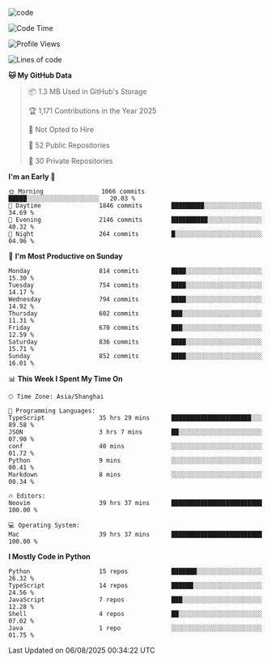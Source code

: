 
<!--
**liuyaanng/liuyaanng** is a ✨ _special_ ✨ repository because its `README.md` (this file) appears on your GitHub profile.

Here are some ideas to get you started:

- 🔭 I’m currently working on ...
- 🌱 I’m currently learning ...
- 👯 I’m looking to collaborate on ...
- 🤔 I’m looking for help with ...
- 💬 Ask me about ...
- 📫 How to reach me: ...
- 😄 Pronouns: ...
- ⚡ Fun fact: ...
-->


![code](https://cdn.jsdelivr.net/gh/liuyaanng/liuyaanng@1.0/code.gif) 

<!--START_SECTION:waka-->
![Code Time](http://img.shields.io/badge/Code%20Time-1%2C778%20hrs%2023%20mins-blue)

![Profile Views](http://img.shields.io/badge/Profile%20Views-0-blue)

![Lines of code](https://img.shields.io/badge/From%20Hello%20World%20I%27ve%20Written-26.3%20million%20lines%20of%20code-blue)

**🐱 My GitHub Data** 

> 📦 1.3 MB Used in GitHub's Storage 
 > 
> 🏆 1,171 Contributions in the Year 2025
 > 
> 🚫 Not Opted to Hire
 > 
> 📜 52 Public Repositories 
 > 
> 🔑 30 Private Repositories 
 > 
**I'm an Early 🐤** 

```text
🌞 Morning                1066 commits        █████░░░░░░░░░░░░░░░░░░░░   20.03 % 
🌆 Daytime                1846 commits        █████████░░░░░░░░░░░░░░░░   34.69 % 
🌃 Evening                2146 commits        ██████████░░░░░░░░░░░░░░░   40.32 % 
🌙 Night                  264 commits         █░░░░░░░░░░░░░░░░░░░░░░░░   04.96 % 
```
📅 **I'm Most Productive on Sunday** 

```text
Monday                   814 commits         ████░░░░░░░░░░░░░░░░░░░░░   15.30 % 
Tuesday                  754 commits         ████░░░░░░░░░░░░░░░░░░░░░   14.17 % 
Wednesday                794 commits         ████░░░░░░░░░░░░░░░░░░░░░   14.92 % 
Thursday                 602 commits         ███░░░░░░░░░░░░░░░░░░░░░░   11.31 % 
Friday                   670 commits         ███░░░░░░░░░░░░░░░░░░░░░░   12.59 % 
Saturday                 836 commits         ████░░░░░░░░░░░░░░░░░░░░░   15.71 % 
Sunday                   852 commits         ████░░░░░░░░░░░░░░░░░░░░░   16.01 % 
```


📊 **This Week I Spent My Time On** 

```text
🕑︎ Time Zone: Asia/Shanghai

💬 Programming Languages: 
TypeScript               35 hrs 29 mins      ██████████████████████░░░   89.58 % 
JSON                     3 hrs 7 mins        ██░░░░░░░░░░░░░░░░░░░░░░░   07.90 % 
conf                     40 mins             ░░░░░░░░░░░░░░░░░░░░░░░░░   01.72 % 
Python                   9 mins              ░░░░░░░░░░░░░░░░░░░░░░░░░   00.41 % 
Markdown                 8 mins              ░░░░░░░░░░░░░░░░░░░░░░░░░   00.34 % 

🔥 Editors: 
Neovim                   39 hrs 37 mins      █████████████████████████   100.00 % 

💻 Operating System: 
Mac                      39 hrs 37 mins      █████████████████████████   100.00 % 
```

**I Mostly Code in Python** 

```text
Python                   15 repos            ███████░░░░░░░░░░░░░░░░░░   26.32 % 
TypeScript               14 repos            ██████░░░░░░░░░░░░░░░░░░░   24.56 % 
JavaScript               7 repos             ███░░░░░░░░░░░░░░░░░░░░░░   12.28 % 
Shell                    4 repos             ██░░░░░░░░░░░░░░░░░░░░░░░   07.02 % 
Java                     1 repo              ░░░░░░░░░░░░░░░░░░░░░░░░░   01.75 % 
```




 Last Updated on 06/08/2025 00:34:22 UTC
<!--END_SECTION:waka-->
